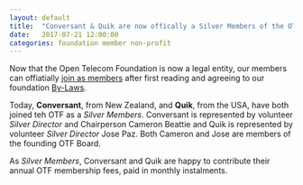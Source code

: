 ```yaml
---
layout: default
title:  "Conversant & Quik are now offically a Silver Members of the OTF!"
date:   2017-07-21 12:00:00
categories: foundation member non-profit
---
```


Now that the Open Telecom Foundation is now a legal entity, our members can offiatially [join as members](/new_member_join.html) after first reading and agreeing to our foundation [By-Laws](/bylaws.html).

Today, **Conversant**, from New Zealand, and **Quik**, from the USA, have both joined teh OTF as a _Silver Members_.  Conversant is represented by volunteer _Silver Director_ and Chairperson Cameron Beattie and Quik is represented by volunteer _Silver Director_ Jose Paz. Both Cameron and Jose are members of the founding OTF Board. 

As _Silver Members_, Conversant and Quik are happy to contribute their annual OTF membership fees, paid in monthly instalments. 
